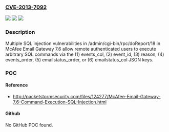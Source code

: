### [CVE-2013-7092](https://cve.mitre.org/cgi-bin/cvename.cgi?name=CVE-2013-7092)
![](https://img.shields.io/static/v1?label=Product&message=n%2Fa&color=blue)
![](https://img.shields.io/static/v1?label=Version&message=n%2Fa&color=blue)
![](https://img.shields.io/static/v1?label=Vulnerability&message=n%2Fa&color=brighgreen)

### Description

Multiple SQL injection vulnerabilities in /admin/cgi-bin/rpc/doReport/18 in McAfee Email Gateway 7.6 allow remote authenticated users to execute arbitrary SQL commands via the (1) events_col, (2) event_id, (3) reason, (4) events_order, (5) emailstatus_order, or (6) emailstatus_col JSON keys.

### POC

#### Reference
- http://packetstormsecurity.com/files/124277/McAfee-Email-Gateway-7.6-Command-Execution-SQL-Injection.html

#### Github
No GitHub POC found.

